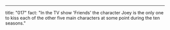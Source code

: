 ---

title: "017"
fact: "In the TV show 'Friends' the character Joey is the only one to kiss each of the other five main characters at some point during the ten seasons."
